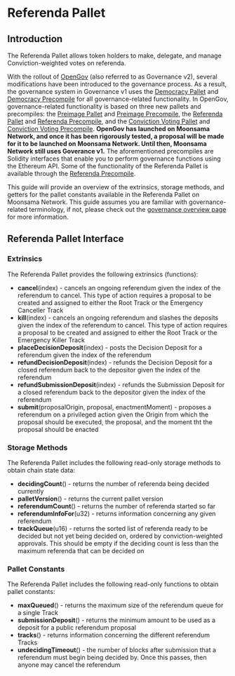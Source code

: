# Referenda Pallet


## Introduction

The Referenda Pallet allows token holders to make, delegate, and manage Conviction-weighted votes on referenda.

With the rollout of [OpenGov](learn/features/governance/#opengov) (also referred to as Governance v2), several modifications have been introduced to the governance process. As a result, the governance system in Governance v1 uses the [Democracy Pallet](builders/pallets-precompiles/pallets/democracy) and [Democracy Precompile](builders/pallets-precompiles/precompiles/democracy) for all governance-related functionality. In OpenGov, governance-related functionality is based on three new pallets and precompiles: the [Preimage Pallet](builders/pallets-precompiles/pallets/preimage) and [Preimage Precompile](builders/pallets-precompiles/precompiles/preimage), the [Referenda Pallet](builders/pallets-precompiles/pallets/referenda) and [Referenda Precompile](builders/pallets-precompiles/precompiles/referenda), and the [Conviction Voting Pallet](builders/pallets-precompiles/pallets/conviction-voting) and [Conviction Voting Precompile](builders/pallets-precompiles/precompiles/conviction-voting). **OpenGov has launched on Moonsama Network, and once it has been rigorously tested, a proposal will be made for it to be launched on Moonsama Network. Until then, Moonsama Network still uses Goverance v1.** The aforementioned precompiles are Solidity interfaces that enable you to perform governance functions using the Ethereum API. Some of the functionality of the Referenda Pallet is available through the [Referenda Precompile](builders/pallets-precompiles/precompiles/referenda).

This guide will provide an overview of the extrinsics, storage methods, and getters for the pallet constants available in the Referenda Pallet on Moonsama Network. This guide assumes you are familiar with governance-related terminology, if not, please check out the [governance overview page](learn/features/governance/#opengov) for more information.

## Referenda Pallet Interface

### Extrinsics

The Referenda Pallet provides the following extrinsics (functions):

- **cancel**(index) - cancels an ongoing referendum given the index of the referendum to cancel. This type of action requires a proposal to be created and assigned to either the Root Track or the Emergency Canceller Track
- **kill**(index) - cancels an ongoing referendum and slashes the deposits given the index of the referendum to cancel. This type of action requires a proposal to be created and assigned to either the Root Track or the Emergency Killer Track
- **placeDecisionDeposit**(index) - posts the Decision Deposit for a referendum given the index of the referendum
- **refundDecisionDeposit**(index) - refunds the Decision Deposit for a closed referendum back to the depositor given the index of the referendum
- **refundSubmissionDeposit**(index) - refunds the Submission Deposit for a closed referendum back to the depositor given the index of the referendum
- **submit**(proposalOrigin, proposal, enactmentMoment) - proposes a referendum on a privileged action given the Origin from which the proposal should be executed, the proposal, and the moment tht the proposal should be enacted

### Storage Methods

The Referenda Pallet includes the following read-only storage methods to obtain chain state data:

- **decidingCount**() - returns the number of referenda being decided currently
- **palletVersion**() - returns the current pallet version
- **referendumCount**() - returns the number of referenda started so far
- **referendumInfoFor**(u32) - returns information concerning any given referendum
- **trackQueue**(u16) - returns the sorted list of referenda ready to be decided but not yet being decided on, ordered by conviction-weighted approvals. This should be empty if the deciding count is less than the maximum referenda that can be decided on

### Pallet Constants

The Referenda Pallet includes the following read-only functions to obtain pallet constants:

- **maxQueued**() - returns the maximum size of the referendum queue for a single Track
- **submissionDeposit**() - returns the minimum amount to be used as a deposit for a public referendum proposal
- **tracks**() - returns information concerning the different referendum Tracks
- **undecidingTimeout**() - the number of blocks after submission that a referendum must begin being decided by. Once this passes, then anyone may cancel the referendum